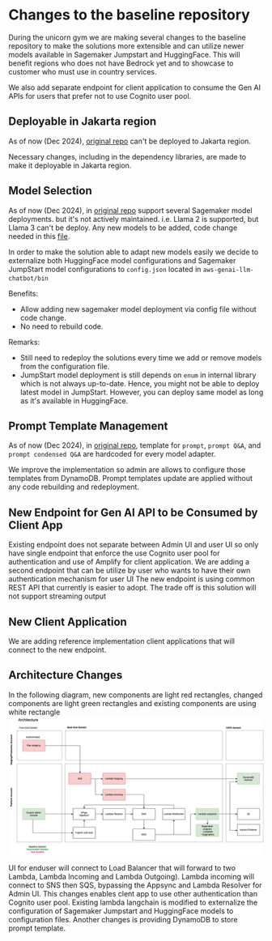 # Changes to the baseline repository #

During the unicorn gym we are making several changes to the baseline repository to make the solutions more extensible and can utilize newer models available in Sagemaker Jumpstart and HuggingFace. 
This will benefit regions who does not have Bedrock yet and to showcase to customer who must use in country services.

We also add separate endpoint for client application to consume the Gen AI APIs for users that prefer not to use Cognito user pool.

## Deployable in Jakarta region
As of now (Dec 2024), [original repo](https://github.com/aws-samples/aws-genai-llm-chatbot) can't be deployed to Jakarta region.

Necessary changes, including in the dependency libraries, are made to make it deployable in Jakarta region.

## Model Selection
As of now (Dec 2024), in [original repo](https://github.com/aws-samples/aws-genai-llm-chatbot) support several Sagemaker model deployments. but it's not actively maintained. i.e. Llama 2 is supported, but Llama 3 can't be deploy.
Any new models to be added, code change needed in this [file](https://github.com/aws-samples/aws-genai-llm-chatbot/blob/main/lib/models/index.ts).

In order to make the solution able to adapt new models easily we decide to externalize both HuggingFace model configurations and Sagemaker JumpStart model configurations to `config.json` located in `aws-genai-llm-chatbot/bin`

Benefits:
* Allow adding new sagemaker model deployment via config file without code change. 
* No need to rebuild code.

Remarks:
* Still need to redeploy the solutions every time we add or remove models from the configuration file.
* JumpStart model deployment is still depends on `enum` in internal library which is not always up-to-date. Hence, you might not be able to deploy latest model in JumpStart. However, you can deploy same model as long as it's available in HuggingFace.


## Prompt Template Management
As of now (Dec 2024), in [original repo](https://github.com/aws-samples/aws-genai-llm-chatbot), template for `prompt`, `prompt Q&A`, and `prompt condensed Q&A` are hardcoded for every model adapter.

We improve the implementation so admin are allows to configure those templates from DynamoDB. Prompt templates update are applied without any code rebuilding and redeployment.


## New Endpoint for Gen AI API to be Consumed by Client App
Existing endpoint does not separate between Admin UI and user UI so only have single endpoint that enforce the use Cognito user pool for authentication and use of Amplify for client application.
We are adding a second endpoint that can be utilize by user who wants to have their own authentication mechanism for user UI
The new endpoint is using common REST API that currently is easier to adopt. The trade off is this solution will not support streaming output

## New Client Application
We are adding reference implementation client applications that will connect to the new endpoint.

## Architecture Changes

In the following diagram, new components are light red rectangles, changed components are light green rectangles and existing components are using white rectangle 
![Architecture Diagram](./image/General%20TAP-unicorn-Page-1.drawio.png)

UI for enduser will connect to Load Balancer that will forward to two Lambda, Lambda Incoming and Lambda Outgoing). Lambda incoming will connect to SNS then SQS, bypassing the Appsync and Lambda Resolver for Admin UI. This changes enables clent app to use other authentication than Cognito user pool.
Existing lambda langchain is modified to externalize the configuration of Sagemaker Jumpstart and HuggingFace models to configuration files.
Another changes is providing DynamoDB to store prompt template.


